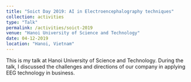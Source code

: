 ```yaml
---
title: "Soict Day 2019: AI in Electroencephalography techniques"
collection: activities
type: "Talk"
permalink: /activities/soict-2019
venue: "Hanoi University of Science and Technology"
date: 04-12-2019
location: "Hanoi, Vietnam"
---
```

This is my talk at Hanoi University of Science and Technology. During the talk, I discussed the challenges and directions of our company in applying EEG technology in business.
